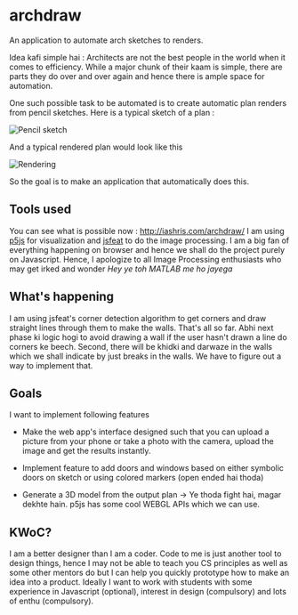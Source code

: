 # archdraw
An application to automate arch sketches to renders.

Idea kafi simple hai : Architects are not the best people in the world when it comes to efficiency. While a major chunk of
their kaam is simple, there are parts they do over and over again and hence there is ample space for automation.

One such possible task to be automated is to create automatic plan renders from pencil sketches.
Here is a typical sketch of a plan :

![Pencil sketch](https://github.com/iashris/archdraw/blob/master/testx.jpg "Pencil sketch")

And a typical rendered plan would look like this

![Rendering](https://i.ytimg.com/vi/xPL7BdpdqVQ/maxresdefault.jpg "Rendered plan")

So the goal is to make an application that automatically does this.

## Tools used

You can see what is possible now : http://iashris.com/archdraw/
I am using [p5js](https://p5js.org) for visualization and [jsfeat](https://inspirit.github.io/jsfeat/) to do the image processing.
I am a big fan of everything happening on browser and hence we shall do the project purely on Javascript.
Hence, I apologize to all Image Processing enthusiasts who may get irked and wonder _Hey ye toh MATLAB me ho jayega_

## What's happening

I am using jsfeat's corner detection algorithm to get corners and draw straight lines through them to make the walls. 
That's all so far. Abhi next phase ki logic hogi to avoid drawing a wall if the user hasn't drawn a line do corners ke beech.
Second, there will be khidki and darwaze in the walls which we shall indicate by just breaks in the walls. We have to figure out a way to implement that.

## Goals

I want to implement following features

* Make the web app's interface designed such that you can upload a picture from your phone or take a photo with the camera,
upload the image and get the results instantly.

* Implement feature to add doors and windows based on either symbolic doors on sketch or using colored markers (open ended hai thoda)

* Generate a 3D model from the output plan -> Ye thoda fight hai, magar dekhte hain. p5js has some cool WEBGL APIs which we can use. 

## KWoC?

I am a better designer than I am a coder. Code to me is just another tool to design things, hence I may not be able to 
teach you CS principles as well as some other mentors do but I can help you quickly prototype how to make an idea into a product.
Ideally I want to work with students with some experience in Javascript (optional), interest in design (compulsory) and lots of enthu (compulsory).







